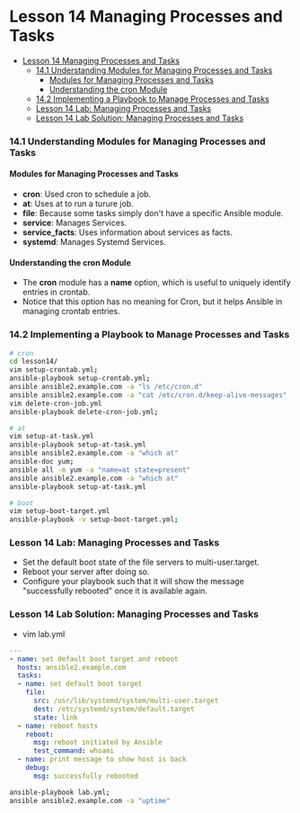 # Lesson 14 Managing Processes and Tasks

- [Lesson 14 Managing Processes and Tasks](#lesson-14-managing-processes-and-tasks)
    - [14.1 Understanding Modules for Managing Processes and Tasks](#141-understanding-modules-for-managing-processes-and-tasks)
      - [Modules for Managing Processes and Tasks](#modules-for-managing-processes-and-tasks)
      - [Understanding the cron Module](#understanding-the-cron-module)
    - [14.2 Implementing a Playbook to Manage Processes and Tasks](#142-implementing-a-playbook-to-manage-processes-and-tasks)
    - [Lesson 14 Lab: Managing Processes and Tasks](#lesson-14-lab-managing-processes-and-tasks)
    - [Lesson 14 Lab Solution: Managing Processes and Tasks](#lesson-14-lab-solution-managing-processes-and-tasks)

### 14.1 Understanding Modules for Managing Processes and Tasks

#### Modules for Managing Processes and Tasks

- **cron**: Used cron to schedule a job.
- **at**: Uses at to run a turure job.
- **file**: Because some tasks simply don't have a specific Ansible module.
- **service**: Manages Services.
- **service_facts**: Uses information about services as facts.
- **systemd**: Manages Systemd Services.

#### Understanding the cron Module

- The **cron** module has a **name** option, which is useful to uniquely identify entries in crontab.
- Notice that this option has no meaning for Cron, but it helps Ansible in managing crontab entries.

### 14.2 Implementing a Playbook to Manage Processes and Tasks

```bash
# cron
cd lesson14/
vim setup-crontab.yml;
ansible-playbook setup-crontab.yml;
ansible ansible2.example.com -a "ls /etc/cron.d"
ansible ansible2.example.com -a "cat /etc/cron.d/keep-alive-messages"
vim delete-cron-job.yml
ansible-playbook delete-cron-job.yml;

# at
vim setup-at-task.yml
ansible-playbook setup-at-task.yml
ansible ansible2.example.com -a "which at"
ansible-doc yum;
ansible all -m yum -a "name=at state=present"
ansible ansible2.example.com -a "which at"
ansible-playbook setup-at-task.yml

# boot
vim setup-boot-target.yml
ansible-playbook -v setup-boot-target.yml;
```

### Lesson 14 Lab: Managing Processes and Tasks

- Set the default boot state of the file servers to multi-user.target.
- Reboot your server after doing so.
- Configure your playbook such that it will show the message "successfully rebooted" once it is available again.

### Lesson 14 Lab Solution: Managing Processes and Tasks

- vim lab.yml

```yaml
---
- name: set default boot target and reboot
  hosts: ansible2.example.com
  tasks:
  - name: set default boot target
    file:
      src: /usr/lib/systemd/system/multi-user.target
      dest: /etc/systemd/system/default.target
      state: link
  - name: reboot hosts
    reboot:
      msg: reboot initiated by Ansible
      test_command: whoami
  - name: print message to show host is back
    debug:
      msg: successfully rebooted
```
```bash
ansible-playbook lab.yml;
ansible ansible2.example.com -a "uptime"
```
